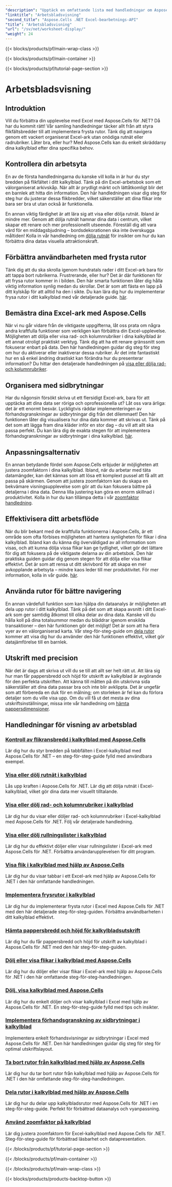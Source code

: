 ```yaml
---
"description": "Upptäck en omfattande lista med handledningar om Aspose.Cells för .NET. Förbättra dina Excel-kunskaper med steg-för-steg-guider om viktiga kalkylbladsfunktioner."
"linktitle": "Arbetsbladsvisning"
"second_title": "Aspose.Cells .NET Excel-bearbetnings-API"
"title": "Arbetsbladsvisning"
"url": "/sv/net/worksheet-display/"
"weight": 24
---
```


{{< blocks/products/pf/main-wrap-class >}}

{{< blocks/products/pf/main-container >}}

{{< blocks/products/pf/tutorial-page-section >}}

# Arbetsbladsvisning

## Introduktion

Vill du förbättra din upplevelse med Excel med Aspose.Cells för .NET? Då har du kommit rätt! Vår samling handledningar täcker allt från att styra flikfältsbredder till att implementera frysta rutor. Tänk dig att navigera genom ett vackert organiserat Excel-ark utan onödiga rutnät eller radrubriker. Låter bra, eller hur? Med Aspose.Cells kan du enkelt skräddarsy dina kalkylblad efter dina specifika behov.

## Kontrollera din arbetsyta

En av de första handledningarna du kanske vill kolla in är hur du styr bredden på flikfältet i ditt kalkylblad. Tänk på din Excel-arbetsbok som ett välorganiserat arkivskåp. När allt är prydligt märkt och lättåtkomligt blir det en barnlek att hitta din information. Den här handledningen visar dig steg för steg hur du justerar dessa flikbredder, vilket säkerställer att dina flikar inte bara ser bra ut utan också är funktionella. 

En annan viktig färdighet är att lära sig att visa eller dölja rutnät. Ibland är mindre mer. Genom att dölja rutnät hamnar dina data i centrum, vilket skapar ett renare och mer professionellt utseende. Föreställ dig att vara värd för en middagsbjudning – bordsdekorationen ska inte överskugga måltiden! Kolla in vår handledning om [dölja rutnät](./display-hide-gridlines/) för insikter om hur du kan förbättra dina datas visuella attraktionskraft.

## Förbättra användbarheten med frysta rutor

Tänk dig att du ska skrolla igenom hundratals rader i ditt Excel-ark bara för att tappa bort rubrikerna. Frustrerande, eller hur? Det är där funktionen för att frysa rutor kommer in i bilden. Den här smarta funktionen låter dig hålla viktig information synlig medan du skrollar. Det är som att fästa en lapp på ditt kylskåp för att alltid ha den i sikte. Du kan lära dig hur du implementerar frysa rutor i ditt kalkylblad med vår detaljerade guide. [här](./implement-freeze-panes/).

## Bemästra dina Excel-ark med Aspose.Cells

När vi nu går vidare från de viktigaste uppgifterna, låt oss prata om några andra kraftfulla funktioner som verkligen kan förbättra din Excel-upplevelse. Möjligheten att dölja eller visa rad- och kolumnrubriker i dina kalkylblad är ett annat otroligt praktiskt verktyg. Tänk dig att ha ett renare gränssnitt som fokuserar enbart på data. Den här handledningen guidar dig steg för steg om hur du aktiverar eller inaktiverar dessa rubriker. Är det inte fantastiskt hur en så enkel ändring drastiskt kan förändra hur du presenterar information? Du hittar den detaljerade handledningen på [visa eller dölja rad- och kolumnrubriker](./display-hide-row-column-headers/).

## Organisera med sidbrytningar

Har du någonsin försökt skriva ut ett flersidigt Excel-ark, bara för att upptäcka att dina data ser röriga och oprofessionella ut? Låt oss vara ärliga: det är ett enormt besvär. Lyckligtvis räddar implementeringen av förhandsgranskningar av sidbrytningar dig från det dilemmaet! Den här funktionen låter dig visualisera hur dina data kommer att skrivas ut. Tänk på det som att lägga fram dina kläder inför en stor dag – du vill att allt ska passa perfekt. Du kan lära dig de exakta stegen för att implementera förhandsgranskningar av sidbrytningar i dina kalkylblad. [här](./implement-page-break-preview/).

## Anpassningsalternativ

En annan betydande fördel som Aspose.Cells erbjuder är möjligheten att justera zoomfaktorn i dina kalkylblad. Ibland, när du arbetar med täta datamängder, kan det kännas som att lösa ett komplext pussel att få allt att passa på skärmen. Genom att justera zoomfaktorn kan du skapa en bekvämare visningsupplevelse som gör att du kan fokusera bättre på detaljerna i dina data. Denna lilla justering kan göra en enorm skillnad i produktivitet. Kolla in hur du kan tillämpa detta i vår [zoomfaktor handledning](./apply-zoom-factor/).

## Effektivisera ditt arbetsflöde

När du blir bekant med de kraftfulla funktionerna i Aspose.Cells, är ett område som ofta förbises möjligheten att hantera synligheten för flikar i dina kalkylblad. Ibland kan du känna dig överväldigad av all information som visas, och att kunna dölja vissa flikar kan ge tydlighet, vilket gör det lättare för dig att fokusera på de viktigaste delarna av din arbetsbok. Den här praktiska guiden guidar dig genom stegen för att dölja eller visa flikar effektivt. Det är som att rensa ut ditt skrivbord för att skapa en mer avkopplande arbetsyta – mindre kaos leder till mer produktivitet. För mer information, kolla in vår guide. [här](./hide-or-show-tabs/).

## Använda rutor för bättre navigering

En annan värdefull funktion som kan hjälpa din dataanalys är möjligheten att dela upp rutor i ditt kalkylblad. Tänk på det som att skapa avsnitt i ditt Excel-ark som ger samtidig åtkomst till olika delar av dina data. Kanske vill du hålla koll på dina totalsummor medan du bläddrar igenom enskilda transaktioner – den här funktionen gör det möjligt! Det är som att ha flera vyer av en välorganiserad karta. Vår steg-för-steg-guide om [dela rutor](./split-panes/) kommer att visa dig hur du använder den här funktionen effektivt, vilket gör datajämförelse till en barnlek.

## Utskrift med precision

När det är dags att skriva ut vill du se till att allt ser helt rätt ut. Att lära sig hur man får pappersbredd och höjd för utskrift av kalkylblad är avgörande för den perfekta utskriften. Att känna till måtten på din utskrivna sida säkerställer att dina data passar bra och inte blir avklippta. Det är ungefär som att förbereda en duk för en målning; om storleken är fel kan du förlora detaljer som du ville visa upp. Om du vill få ut det mesta av dina utskriftsinställningar, missa inte vår handledning om [hämta pappersdimensioner](./get-paper-width-height/).

## Handledningar för visning av arbetsblad
### [Kontroll av flikransbredd i kalkylblad med Aspose.Cells](./control-tab-bar-width/)
Lär dig hur du styr bredden på tabbfälten i Excel-kalkylblad med Aspose.Cells för .NET – en steg-för-steg-guide fylld med användbara exempel.
### [Visa eller dölj rutnät i kalkylblad](./display-hide-gridlines/)
Lås upp kraften i Aspose.Cells för .NET. Lär dig att dölja rutnät i Excel-kalkylblad, vilket gör dina data mer visuellt tilltalande.
### [Visa eller dölj rad- och kolumnrubriker i kalkylblad](./display-hide-row-column-headers/)
Lär dig hur du visar eller döljer rad- och kolumnrubriker i Excel-kalkylblad med Aspose.Cells för .NET. Följ vår detaljerade handledning.
### [Visa eller dölj rullningslister i kalkylblad](./display-hide-scroll-bars/)
Lär dig hur du effektivt döljer eller visar rullningslister i Excel-ark med Aspose.Cells för .NET. Förbättra användarupplevelsen för ditt program.
### [Visa flik i kalkylblad med hjälp av Aspose.Cells](./display-tab/)
Lär dig hur du visar tabbar i ett Excel-ark med hjälp av Aspose.Cells för .NET i den här omfattande handledningen.
### [Implementera frysrutor i kalkylblad](./implement-freeze-panes/)
Lär dig hur du implementerar frysta rutor i Excel med Aspose.Cells för .NET med den här detaljerade steg-för-steg-guiden. Förbättra användbarheten i ditt kalkylblad effektivt.
### [Hämta pappersbredd och höjd för kalkylbladsutskrift](./get-paper-width-height/)
Lär dig hur du får pappersbredd och höjd för utskrift av kalkylblad i Aspose.Cells för .NET med den här steg-för-steg-guiden.
### [Dölj eller visa flikar i kalkylblad med Aspose.Cells](./hide-or-show-tabs/)
Lär dig hur du döljer eller visar flikar i Excel-ark med hjälp av Aspose.Cells för .NET i den här omfattande steg-för-steg-handledningen.
### [Dölj, visa kalkylblad med Aspose.Cells](./hide-unhide-worksheet/)
Lär dig hur du enkelt döljer och visar kalkylblad i Excel med hjälp av Aspose.Cells för .NET. En steg-för-steg-guide fylld med tips och insikter.
### [Implementera förhandsgranskning av sidbrytningar i kalkylblad](./implement-page-break-preview/)
Implementera enkelt förhandsvisningar av sidbrytningar i Excel med Aspose.Cells för .NET. Den här handledningen guidar dig steg för steg för optimal utskriftslayout.
### [Ta bort rutor från kalkylblad med hjälp av Aspose.Cells](./remove-panes/)
Lär dig hur du tar bort rutor från kalkylblad med hjälp av Aspose.Cells för .NET i den här omfattande steg-för-steg-handledningen.
### [Dela rutor i kalkylblad med hjälp av Aspose.Cells](./split-panes/)
Lär dig hur du delar upp kalkylbladsrutor med Aspose.Cells för .NET i en steg-för-steg-guide. Perfekt för förbättrad dataanalys och vyanpassning.
### [Använd zoomfaktor på kalkylblad](./apply-zoom-factor/)
Lär dig justera zoomfaktorn för Excel-kalkylblad med Aspose.Cells för .NET. Steg-för-steg-guide för förbättrad läsbarhet och datapresentation.

{{< /blocks/products/pf/tutorial-page-section >}}

{{< /blocks/products/pf/main-container >}}

{{< /blocks/products/pf/main-wrap-class >}}

{{< blocks/products/products-backtop-button >}}